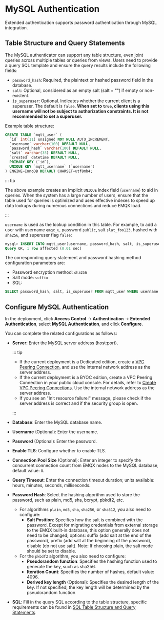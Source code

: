 # MySQL Authentication

Extended authentication supports password authentication through MySQL integration.

## Table Structure and Query Statements

The MySQL authenticator can support any table structure, even joint queries across multiple tables or queries from views. Users need to provide a query SQL template and ensure the query results include the following fields:

- `password_hash`: Required, the plaintext or hashed password field in the database.
- `salt`: Optional, considered as an empty salt (salt = "") if empty or non-existent.
- `is_superuser`: Optional. Indicates whether the current client is a superuser. The default is `false`. **When set to `true`, clients using this username will not be subject to authorization constraints. It is not recommended to set a superuser.**

Example table structure:

```sql
CREATE TABLE `mqtt_user` (
  `id` int(11) unsigned NOT NULL AUTO_INCREMENT,
  `username` varchar(100) DEFAULT NULL,
  `password_hash` varchar(100) DEFAULT NULL,
  `salt` varchar(35) DEFAULT NULL,
  `created` datetime DEFAULT NULL,
  PRIMARY KEY (`id`),
  UNIQUE KEY `mqtt_username` (`username`)
) ENGINE=InnoDB DEFAULT CHARSET=utf8mb4;
```

::: tip

The above example creates an implicit `UNIQUE` index field (`username`) to aid in queries. When the system has a large number of users, ensure that the table used for queries is optimized and uses effective indexes to speed up data lookups during numerous connections and reduce EMQX load. 

:::

`username` is used as the lookup condition in this table. For example, to add a user with username `emqx_u`, password `public`, salt `slat_foo123`, hashed with `sha256`, and superuser flag `false`:

```sql
mysql> INSERT INTO mqtt_user(username, password_hash, salt, is_superuser) VALUES ('emqx_u', SHA2(concat('public', 'slat_foo123'), 256), 'slat_foo123', 0);
Query OK, 1 row affected (0.01 sec)
```

The corresponding query statement and password hashing method configuration parameters are:

- Password encryption method: `sha256`
- Salt mode: `suffix`
- SQL:

```sql
SELECT password_hash, salt, is_superuser FROM mqtt_user WHERE username = ${username} LIMIT 1
```

## Configure MySQL Authentication

In the deployment, click **Access Control** -> **Authentication** -> **Extended Authentication**,  select **MySQL  Authentication**, and click **Configure**.

You can complete the related configurations as follows:

- **Server**: Enter the MySQL server address (host:port).

  ::: tip

  - If the current deployment is a Dedicated edition, create a [VPC Peering Connection](./vpc_peering.md), and use the internal network address as the server address.
  - If the current deployment is a BYOC edition, create a VPC Peering Connection in your public cloud console. For details, refer to [Create VPC Peering Connections](./byoc_vpc_peering.md). Use the internal network address as the server address.
  - If you see an "Init resource failure!" message, please check if the server address is correct and if the security group is open. 

  :::

- **Database**: Enter the MySQL database name.

- **Username** (Optional): Enter the username.

- **Password** (Optional): Enter the password.

- **Enable TLS**: Configure whether to enable TLS.

- **Connection Pool Size** (Optional): Enter an integer to specify the concurrent connection count from EMQX nodes to the MySQL database; default value: `8`.

- **Query Timeout**: Enter the connection timeout duration; units available: hours, minutes, seconds, milliseconds.

- **Password Hash**: Select the hashing algorithm used to store the password, such as plain, md5, sha, bcrypt, pbkdf2, etc.
  - For algorithms `plain`, `md5`, `sha`, `sha256`, or `sha512`, you also need to configure:
    - **Salt Position**: Specifies how the salt is combined with the password. Except for migrating credentials from external storage to the EMQX built-in database, this option generally does not need to be changed; options: suffix (add salt at the end of the password), prefix (add salt at the beginning of the password), disable (do not use salt). Note: If choosing plain, the salt mode should be set to disable.
  - For the `pkbdf2` algorithm, you also need to configure:
    - **Pseudorandom function**: Specifies the hashing function used to generate the key, such as sha256.
    - **Iteration Count**: Specifies the number of hashes, default value: 4096.
    - **Derived key length** (Optional): Specifies the desired length of the key. If not specified, the key length will be determined by the pseudorandom function.
  
- **SQL**: Fill in the query SQL according to the table structure, specific requirements can be found in [SQL Table Structure and Query Statements](https://docs.emqx.com/en/enterprise/latest/access-control/authn/mysql.html#sql-table-structure-and-query-statements).
